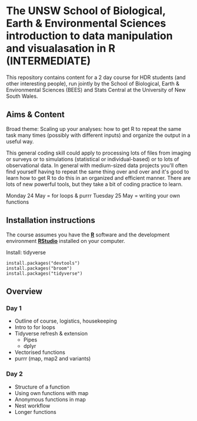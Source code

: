 # The UNSW School of Biological, Earth & Environmental Sciences introduction to data manipulation and visualasation in R (INTERMEDIATE)

This repository contains content for a 2 day course for HDR students (and other interesting people), run jointly by the School of Biological, Earth & Environmental Sciences (BEES) and Stats Central at the University of New South Wales. 

## Aims & Content

Broad theme: Scaling up your analyses: how to get R to repeat the same task many times (possibly with different inputs) and organize the output in a useful way.

This general coding skill could apply to processing lots of files from imaging or surveys or to simulations (statistical or individual-based) or to lots of observational data.  In general with medium-sized data projects you'll often find yourself having to repeat the same thing over and over and it's good to learn how to get R to do this in an organized and efficient manner.  There are lots of new powerful tools, but they take a bit of coding practice to learn.  


Monday 24 May = for loops & purrr
Tuesday 25 May = writing your own functions

## Installation instructions

The course assumes you have the **[R](https://cran.r-project.org/)** software and the development environment **[RStudio](https://www.rstudio.com/products/rstudio/download/#download)** installed on your computer.


Install: tidyverse

```
install.packages("devtools")
install.packages("broom")
install.packages("tidyverse")
```

## Overview

### Day 1
- Outline of course, logistics, housekeeping
- Intro to for loops
- Tidyverse refresh & extension
  - Pipes
  - dplyr
- Vectorised functions
- purrr (map, map2 and variants)

### Day 2

- Structure of a function
- Using own functions with map
- Anonymous functions in map
- Nest workflow
- Longer functions



